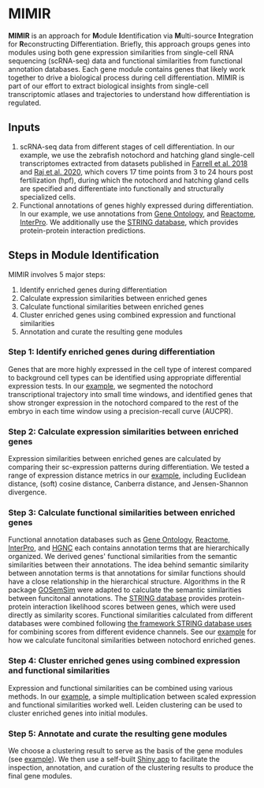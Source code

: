 # MIMIR
**MIMIR** is an approach for **M**odule **I**dentification via **M**ulti-source **I**ntegration for **R**econstructing Differentiation. Briefly, this approach groups genes into modules using both gene expression similarities from single-cell RNA sequencing (scRNA-seq) data and functional similarities from functional annotation databases. Each gene module contains genes that likely work together to drive a biological process during cell differentiation. MIMIR is part of our effort to extract biological insights from single-cell transcriptomic atlases and trajectories to understand how differentiation is regulated.
## Inputs
1. scRNA-seq data from different stages of cell differentiation. In our example, we use the zebrafish notochord and hatching gland single-cell transcriptomes extracted from datasets published in [Farrell et al. 2018](https://pubmed.ncbi.nlm.nih.gov/29700225/) and [Raj et al. 2020](https://pubmed.ncbi.nlm.nih.gov/33068532/), which covers 17 time points from 3 to 24 hours post fertilization (hpf), during which the notochord and hatching gland cells are specified and differentiate into functionally and structurally specialized cells. 
2. Functional annotations of genes highly expressed during differentiation. In our example, we use annotations from [Gene Ontology](https://geneontology.org/), and [Reactome](https://reactome.org/), [InterPro](https://www.ebi.ac.uk/interpro/). We additionally use the [STRING database](https://string-db.org/cgi/download?sessionId=bykC2Can3gR6), which provides protein-protein interaction predictions.
## Steps in Module Identification
MIMIR involves 5 major steps:
1. Identify enriched genes during differentiation
2. Calculate expression similarities between enriched genes
3. Calculate functional similarities between enriched genes
4. Cluster enriched genes using combined expression and functional similarities
5. Annotation and curate the resulting gene modules
### Step 1: Identify enriched genes during differentiation
Genes that are more highly expressed in the cell type of interest compared to background cell types can be identified using appropriate differential expression tests. In our [example](https://github.com/YiqunW/MIMIR/blob/main/example_scripts/step1_Identify_Enriched_Genes.md), we segmented the notochord transcriptional trajectory into small time windows, and identified genes that show stronger expression in the notochord compared to the rest of the embryo in each time window using a precision-recall curve (AUCPR).
### Step 2: Calculate expression similarities between enriched genes
Expression similarities between enriched genes are calculated by comparing their sc-expression patterns during differentiation. We tested a range of expression distance metrics in our [example](https://github.com/YiqunW/MIMIR/blob/main/example_scripts/step2_Calculate_expression_similarities.md), including Euclidean distance, (soft) cosine distance, Canberra distance, and Jensen-Shannon divergence. 
### Step 3: Calculate functional similarities between enriched genes
Functional annotation databases such as [Gene Ontology](https://geneontology.org/), [Reactome](https://reactome.org/), [InterPro](https://www.ebi.ac.uk/interpro/), and [HGNC](https://www.genenames.org/) each contains annotation terms that are hierarchically organized. We derived genes' functional similarities from the semantic similarities between their annotations. The idea behind semantic similarity between annotation terms is that annotations for similar functions should have a close relationship in the hierarchical structure. Algorithms in the R package [GOSemSim](https://bioconductor.org/packages/release/bioc/html/GOSemSim.html) were adapted to calculate the semantic similarities between funcitonal annotations. The [STRING database](https://string-db.org/cgi/download?sessionId=bykC2Can3gR6) provides protein-protein interaction likelihood scores between genes, which were used directly as similarity scores. Functional similarities calculated from different databases were combined following [the framework STRING database uses](https://string-db.org/cgi/help?sessionId=bYM4qN6d8EXf) for combining scores from different evidence channels. See our [example](https://github.com/YiqunW/MIMIR/blob/main/example_scripts/step3_Calculate_functional_similarities.md) for how we calculate funcitonal similarities between notochord enriched genes.
### Step 4: Cluster enriched genes using combined expression and functional similarities
Expression and functional similarities can be combined using various methods. In our [example](https://github.com/YiqunW/MIMIR/blob/main/example_scripts/step4_Cluster_genes_with_combined_similarities.md), a simple multiplication between scaled expression and functional similarities worked well. Leiden clustering can be used to cluster enriched genes into initial modules.
### Step 5: Annotate and curate the resulting gene modules
We choose a clustering result to serve as the basis of the gene modules (see [example](https://github.com/YiqunW/MIMIR/blob/main/example_scripts/step5_Check_clustering_results.md)). We then use a self-built [Shiny app]() to facilitate the inspection, annotation, and curation of the clustering results to produce the final gene modules. 
